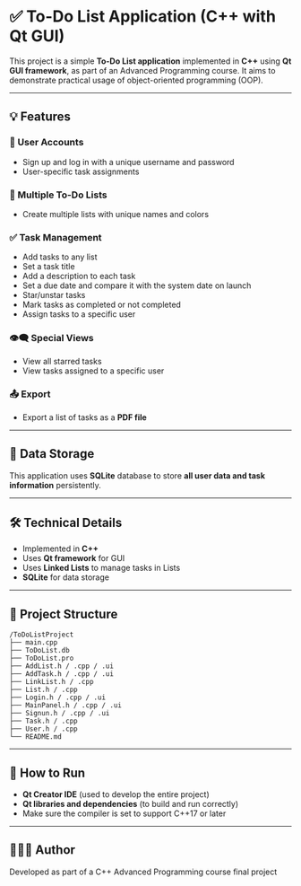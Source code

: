 # ✅ To-Do List Application (C++ with Qt GUI)

This project is a simple **To-Do List application** implemented in **C++** using **Qt GUI framework**, as part of an Advanced Programming course. It aims to demonstrate practical usage of object-oriented programming (OOP).

---

## 💡 Features

### 👤 User Accounts
- Sign up and log in with a unique username and password
- User-specific task assignments

### 📃 Multiple To-Do Lists
- Create multiple lists with unique names and colors

### ✅ Task Management
- Add tasks to any list
- Set a task title
- Add a description to each task
- Set a due date and compare it with the system date on launch
- Star/unstar tasks
- Mark tasks as completed or not completed
- Assign tasks to a specific user

### 👁️‍🗨️ Special Views
- View all starred tasks
- View tasks assigned to a specific user

### 📤 Export
- Export a list of tasks as a **PDF file**

---

## 💾 Data Storage

This application uses **SQLite** database to store **all user data and task information** persistently.

---

## 🛠 Technical Details

- Implemented in **C++**
- Uses **Qt framework** for GUI
- Uses **Linked Lists** to manage tasks in Lists
- **SQLite** for data storage

---

## 📁 Project Structure

```
/ToDoListProject
├── main.cpp
├── ToDoList.db
├── ToDoList.pro
├── AddList.h / .cpp / .ui
├── AddTask.h / .cpp / .ui
├── LinkList.h / .cpp
├── List.h / .cpp
├── Login.h / .cpp / .ui
├── MainPanel.h / .cpp / .ui
├── Signun.h / .cpp / .ui
├── Task.h / .cpp
├── User.h / .cpp
└── README.md
```

---

## 🚀 How to Run

- **Qt Creator IDE** (used to develop the entire project)
- **Qt libraries and dependencies** (to build and run correctly)
- Make sure the compiler is set to support C++17 or later

---

## 👩🏻‍💻 Author

Developed as part of a C++ Advanced Programming course final project
